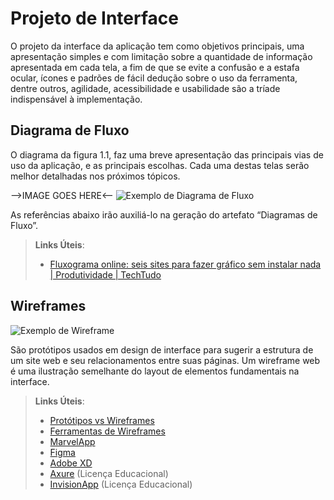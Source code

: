 
# Projeto de Interface

O projeto da interface da aplicação tem como objetivos principais, uma apresentação simples e com limitação sobre a quantidade de informação apresentada em cada tela, a fim de que se evite a confusão e a estafa ocular, ícones e padrões de fácil dedução sobre o uso da ferramenta, dentre outros, agilidade, acessibilidade e usabilidade são a tríade indispensável à implementação.

## Diagrama de Fluxo

O diagrama da figura 1.1, faz uma breve apresentação das principais vias de uso da aplicação, e as principais escolhas. Cada uma destas telas serão melhor detalhadas nos próximos tópicos.

-->IMAGE GOES HERE<--
![Exemplo de Diagrama de Fluxo](img/diagramafluxo2.jpg)

As referências abaixo irão auxiliá-lo na geração do artefato “Diagramas de Fluxo”.

> **Links Úteis**:
> - [Fluxograma online: seis sites para fazer gráfico sem instalar nada | Produtividade | TechTudo](https://www.techtudo.com.br/listas/2019/03/fluxograma-online-seis-sites-para-fazer-grafico-sem-instalar-nada.ghtml)

## Wireframes

![Exemplo de Wireframe](img/wireframe-example.png)

São protótipos usados em design de interface para sugerir a estrutura de um site web e seu relacionamentos entre suas páginas. Um wireframe web é uma ilustração semelhante do layout de elementos fundamentais na interface.
 
> **Links Úteis**:
> - [Protótipos vs Wireframes](https://www.nngroup.com/videos/prototypes-vs-wireframes-ux-projects/)
> - [Ferramentas de Wireframes](https://rockcontent.com/blog/wireframes/)
> - [MarvelApp](https://marvelapp.com/developers/documentation/tutorials/)
> - [Figma](https://www.figma.com/)
> - [Adobe XD](https://www.adobe.com/br/products/xd.html#scroll)
> - [Axure](https://www.axure.com/edu) (Licença Educacional)
> - [InvisionApp](https://www.invisionapp.com/) (Licença Educacional)
